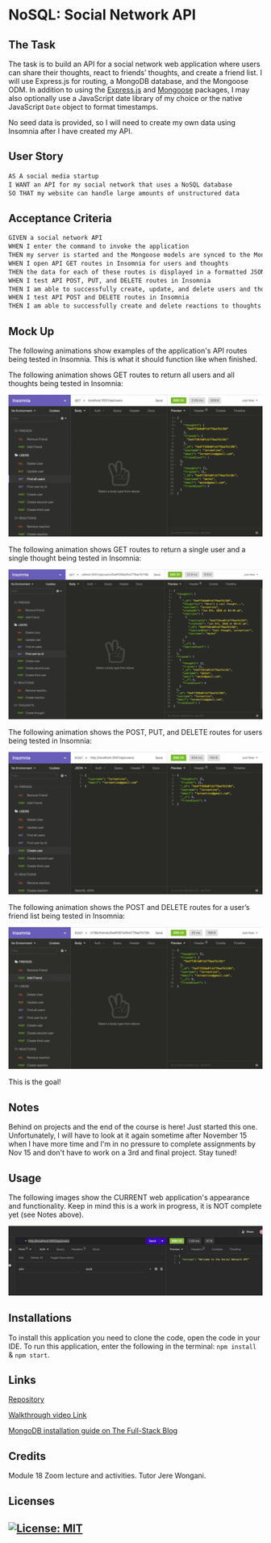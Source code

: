 # NoSQL: Social Network API

## The Task

The task is to build an API for a social network web application where users can share their thoughts, react to friends’ thoughts, and create a friend list. I will use Express.js for routing, a MongoDB database, and the Mongoose ODM. In addition to using the [Express.js](https://www.npmjs.com/package/express) and [Mongoose](https://www.npmjs.com/package/mongoose) packages, I may also optionally use a JavaScript date library of my choice or the native JavaScript `Date` object to format timestamps.

No seed data is provided, so I will need to create my own data using Insomnia after I have created my API.

## User Story

```md
AS A social media startup
I WANT an API for my social network that uses a NoSQL database
SO THAT my website can handle large amounts of unstructured data
```

## Acceptance Criteria

```md
GIVEN a social network API
WHEN I enter the command to invoke the application
THEN my server is started and the Mongoose models are synced to the MongoDB database
WHEN I open API GET routes in Insomnia for users and thoughts
THEN the data for each of these routes is displayed in a formatted JSON
WHEN I test API POST, PUT, and DELETE routes in Insomnia
THEN I am able to successfully create, update, and delete users and thoughts in my database
WHEN I test API POST and DELETE routes in Insomnia
THEN I am able to successfully create and delete reactions to thoughts and add and remove friends to a user’s friend list
```

## Mock Up

The following animations show examples of the application's API routes being tested in Insomnia. This is what it should function like when finished.

The following animation shows GET routes to return all users and all thoughts being tested in Insomnia:

![Demo of GET routes to return all users and all thoughts being tested in Insomnia.](./Assets/18-nosql-homework-demo-01.gif)

The following animation shows GET routes to return a single user and a single thought being tested in Insomnia:

![Demo that shows GET routes to return a single user and a single thought being tested in Insomnia.](./Assets/18-nosql-homework-demo-02.gif)

The following animation shows the POST, PUT, and DELETE routes for users being tested in Insomnia:

![Demo that shows the POST, PUT, and DELETE routes for users being tested in Insomnia.](./Assets/18-nosql-homework-demo-03.gif)

The following animation shows the POST and DELETE routes for a user’s friend list being tested in Insomnia:

![Demo that shows the POST and DELETE routes for a user’s friend list being tested in Insomnia.](./Assets/18-nosql-homework-demo-04.gif)

This is the goal! 

## Notes

Behind on projects and the end of the course is here! Just started this one. Unfortunately, I will have to look at it again sometime after November 15 when I have more time and I'm in no pressure to complete assignments by Nov 15 and don't have to work on a 3rd and final project. Stay tuned! 

## Usage

The following images show the CURRENT web application's appearance and functionality. Keep in mind this is a work in progress, it is NOT complete yet (see Notes above).

![Insert screenshot here](./Assets/home.png) 

## Installations

To install this application you need to clone the code, open the code in your IDE. To run this application, enter the following in the terminal: ```npm install``` & ```npm start```.

## Links

[Repository](https://github.com/Gera1313/18-social-network)

[Walkthrough video Link](https://youtu.be/easco5NMiAQ)

[MongoDB installation guide on The Full-Stack Blog](https://coding-boot-camp.github.io/full-stack/mongodb/how-to-install-mongodb)

## Credits

Module 18 Zoom lecture and activities. Tutor Jere Wongani. 

## Licenses

## [![License: MIT](https://img.shields.io/badge/License-MIT-yellow.svg)](https://opensource.org/licenses/MIT)  